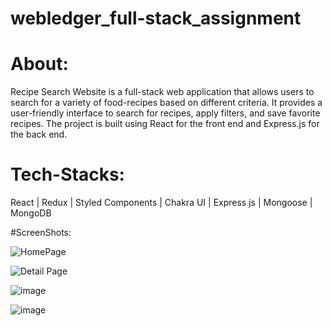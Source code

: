 # webledger_full-stack_assignment

# About:
 Recipe Search Website is a full-stack web application that allows users to search for a variety of food-recipes based on different criteria. It provides a user-friendly interface to search for recipes, apply filters, and save favorite recipes. The project is built using React for the front end and Express.js for the back end.

 # Tech-Stacks: 
   React | Redux | Styled Components | Chakra UI | Express js | Mongoose | MongoDB

   #ScreenShots:

![HomePage](https://github.com/shreshthkr/webledger_full-stack_assignment/assets/101830301/68bb30ec-b99d-46aa-bfc3-0d3b6da291b3)


![Detail Page](https://github.com/shreshthkr/webledger_full-stack_assignment/assets/101830301/9d78e4ad-21db-4579-85a6-48560d495206)

![image](https://github.com/shreshthkr/webledger_full-stack_assignment/assets/101830301/fb7f6d3a-5cc3-446a-aedc-b7d856e3d2d3)

![image](https://github.com/shreshthkr/webledger_full-stack_assignment/assets/101830301/04dfe350-6ece-45e4-9a7d-553ff4cdcbcf)

